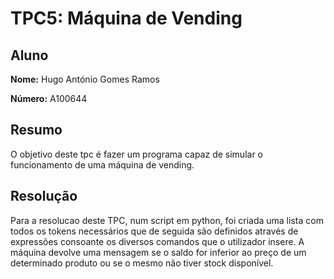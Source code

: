 # TPC5: Máquina de Vending

## Aluno

**Nome:** Hugo António Gomes Ramos

**Número:** A100644

## Resumo
O objetivo deste tpc é fazer um programa capaz de simular o funcionamento de uma máquina de vending.

## Resolução
Para a resolucao deste TPC, num script em python, foi criada uma lista com todos os tokens necessários que de seguida são definidos através de expressões consoante os diversos comandos que o utilizador insere. A máquina devolve uma mensagem se o saldo for inferior ao preço de um determinado produto ou se o mesmo não tiver stock disponível. 